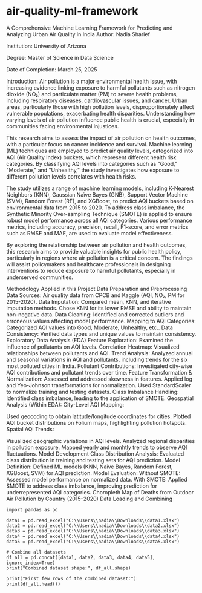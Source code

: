 # air-quality-ml-framework

A Comprehensive Machine Learning Framework for Predicting and Analyzing Urban Air Quality in India
Author: Nadia Sharief

Institution: University of Arizona

Degree: Master of Science in Data Science

Date of Completion: March 25, 2025

Introduction:
Air pollution is a major environmental health issue, with increasing evidence linking exposure to harmful pollutants such as nitrogen dioxide (NO₂) and particulate matter (PM) to severe health problems, including respiratory diseases, cardiovascular issues, and cancer. Urban areas, particularly those with high pollution levels, disproportionately affect vulnerable populations, exacerbating health disparities. Understanding how varying levels of air pollution influence public health is crucial, especially in communities facing environmental injustices.

This research aims to assess the impact of air pollution on health outcomes, with a particular focus on cancer incidence and survival. Machine learning (ML) techniques are employed to predict air quality levels, categorized into AQI (Air Quality Index) buckets, which represent different health risk categories. By classifying AQI levels into categories such as "Good," "Moderate," and "Unhealthy," the study investigates how exposure to different pollution levels correlates with health risks.

The study utilizes a range of machine learning models, including K-Nearest Neighbors (KNN), Gaussian Naïve Bayes (GNB), Support Vector Machine (SVM), Random Forest (RF), and XGBoost, to predict AQI buckets based on environmental data from 2015 to 2020. To address class imbalance, the Synthetic Minority Over-sampling Technique (SMOTE) is applied to ensure robust model performance across all AQI categories. Various performance metrics, including accuracy, precision, recall, F1-score, and error metrics such as RMSE and MAE, are used to evaluate model effectiveness.

By exploring the relationship between air pollution and health outcomes, this research aims to provide valuable insights for public health policy, particularly in regions where air pollution is a critical concern. The findings will assist policymakers and healthcare professionals in designing interventions to reduce exposure to harmful pollutants, especially in underserved communities.

Methodology Applied in this Project
Data Preparation and Preprocessing
Data Sources: Air quality data from CPCB and Kaggle (AQI, NO₂, PM for 2015-2020).
Data Imputation: Compared mean, KNN, and iterative imputation methods. Chose KNN for its lower RMSE and ability to maintain non-negative data.
Data Cleaning: Identified and corrected outliers and erroneous values affecting model performance.
Mapping to AQI Categories: Categorized AQI values into Good, Moderate, Unhealthy, etc..
Data Consistency: Verified data types and unique values to maintain consistency.
Exploratory Data Analysis (EDA)
Feature Exploration: Examined the influence of pollutants on AQI levels.
Correlation Heatmap: Visualized relationships between pollutants and AQI.
Trend Analysis: Analyzed annual and seasonal variations in AQI and pollutants, including trends for the six most polluted cities in India.
Pollutant Contributions: Investigated city-wise AQI contributions and pollutant trends over time.
Feature Transformation & Normalization:
Assessed and addressed skewness in features.
Applied log and Yeo-Johnson transformations for normalization.
Used StandardScaler to normalize training and testing datasets.
Class Imbalance Handling: Identified class imbalance, leading to the application of SMOTE.
Geospatial Analysis (Within EDA):
City-Level AQI Mapping:

Used geocoding to obtain latitude/longitude coordinates for cities.
Plotted AQI bucket distributions on Folium maps, highlighting pollution hotspots.
Spatial AQI Trends:

Visualized geographic variations in AQI levels.
Analyzed regional disparities in pollution exposure.
Mapped yearly and monhtly trends to observe AQI fluctuations.
Model Development
Class Distribution Analysis: Evaluated class distribution in training and testing sets for AQI prediction.
Model Definition: Defined ML models (KNN, Naive Bayes, Random Forest, XGBoost, SVM) for AQI prediction.
Model Evaluation:
Without SMOTE: Assessed model performance on normalized data.
With SMOTE: Applied SMOTE to address class imbalance, improving prediction for underrepresented AQI categories.
Choropleth Map of Deaths from Outdoor Air Pollution by Country (2015–2020)
Data Loading and Combining

```
import pandas as pd

data1 = pd.read_excel("C:\\Users\\nadia\\Downloads\\data1.xlsx")
data2 = pd.read_excel("C:\\Users\\nadia\\Downloads\\data2.xlsx")
data3 = pd.read_excel("C:\\Users\\nadia\\Downloads\\data3.xlsx")
data4 = pd.read_excel("C:\\Users\\nadia\\Downloads\\data4.xlsx")
data5 = pd.read_excel("C:\\Users\\nadia\\Downloads\\data5.xlsx")

# Combine all datasets 
df_all = pd.concat([data1, data2, data3, data4, data5], ignore_index=True)
print("Combined dataset shape:", df_all.shape)

print("First few rows of the combined dataset:")
print(df_all.head())

```

